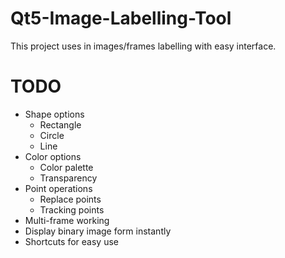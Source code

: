 # Qt5-Image-Labelling-Tool
This project uses in images/frames  labelling with easy interface.


# TODO
* Shape options
  * Rectangle
  * Circle
  * Line
* Color options
  * Color palette
  * Transparency
* Point operations
  * Replace points
  * Tracking points
* Multi-frame working
* Display binary image form instantly
* Shortcuts for easy use 
